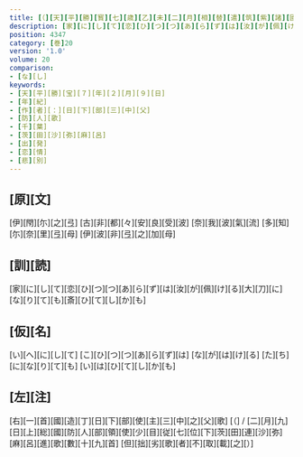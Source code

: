 ```yaml
---
title: [（][天][平][勝][寳][七][歳][乙][未][二][月][相][替][遣][筑][紫][諸][國][防][人][等][歌][）]
description: [家][に][し][て][恋][ひ][つ][つ][あ][ら][ず][は][汝][が][佩][け][る][大][刀][に][な][り][て][も][斎][ひ][て][し][か][も]
position: 4347
category: [巻]20
version: '1.0'
volume: 20
comparison:
- [な][し]
keywords:
- [天][平][勝][宝][７][年][２][月][９][日]
- [年][紀]
- [作][者][：][日][下][部][三][中][父]
- [防][人][歌]
- [千][葉]
- [茨][田][沙][弥][麻][呂]
- [出][発]
- [恋][情]
- [悲][別]
---
```


## [原][文]

[伊][閇][尓][之][弖] [古][非][都][々][安][良][受][波] [奈][我][波][氣][流] [多][知][尓][奈][里][弖][母] [伊][波][非][弖][之][加][母]

## [訓][読]

[家][に][し][て][恋][ひ][つ][つ][あ][ら][ず][は][汝][が][佩][け][る][大][刀][に][な][り][て][も][斎][ひ][て][し][か][も]

## [仮][名]

[い][へ][に][し][て] [こ][ひ][つ][つ][あ][ら][ず][は] [な][が][は][け][る] [た][ち][に][な][り][て][も] [い][は][ひ][て][し][か][も]

## [左][注]

[右][一][首][國][造][丁][日][下][部][使][主][三][中][之][父][歌] [（] / [二][月][九][日][上][総][國][防][人][部][領][使][少][目][従][七][位][下][茨][田][連][沙][弥][麻][呂][進][歌][數][十][九][首] [但][拙][劣][歌][者][不][取][載][之][）]
